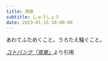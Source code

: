 ```yaml
---
title: 周章
subtitle: しゅうしょう
date: 2023-01-15 10:00:00
---
```


あわてふためくこと。うろたえ騒ぐこと。

<cite>[コトバンク「周章」](https://kotobank.jp/word/%E5%91%A8%E7%AB%A0)</cite>より引用